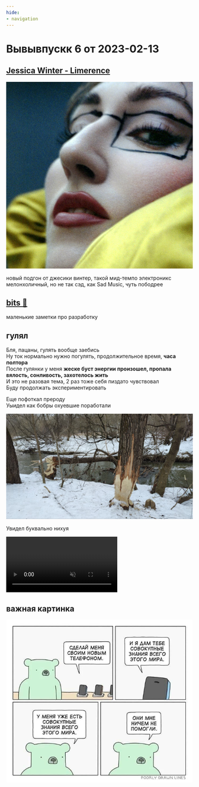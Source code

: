 ```yaml
---
hide: 
- navigation
---
```


# Вывывпускк 6 от 2023-02-13

## [Jessica Winter - Limerence](https://music.yandex.ru/album/23787157)

![](winter.jfif)

новый подгон от джесики винтер, такой мид-темпо электроникс мелонхоличный, но не так сэд, как Sad Music, чуть пободрее

##  [bits 🧂](../../code/index.md)

маленькие заметки про разработку

## гулял

Бля, пацаны, гулять вообще заебись<br>
Ну ток нормально нужно погулять, продолжительное время, **часа полтора**<br>
После гулянки у меня **жеске буст энергии произошел, пропала вялость, сонливость, захотелось жить**<br>
И это не разовая тема, 2 раз тоже себя пиздато чувствовал<br>
Буду продолжать экспериментировать

Еще пофоткал прероду<br>
Уыидел как бобры охуевшие поработали 

![](bobry.jpeg)

Увидел буквально нихуя

<video src="literally-nothing.mp4" controls autoplay muted></video>

## важная картинка

![](knowledge.jpg)
